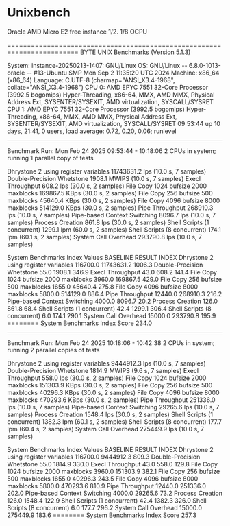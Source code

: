 # Unixbench

Oracle AMD Micro E2 free instance 1/2. 1/8 OCPU

========================================================================
   BYTE UNIX Benchmarks (Version 5.1.3)

   System: instance-20250213-1407: GNU/Linux
   OS: GNU/Linux -- 6.8.0-1013-oracle -- #13-Ubuntu SMP Mon Sep  2 11:35:20 UTC 2024
   Machine: x86_64 (x86_64)
   Language: C.UTF-8 (charmap="ANSI_X3.4-1968", collate="ANSI_X3.4-1968")
   CPU 0: AMD EPYC 7551 32-Core Processor (3992.5 bogomips)
          Hyper-Threading, x86-64, MMX, AMD MMX, Physical Address Ext, SYSENTER/SYSEXIT, AMD virtualization, SYSCALL/SYSRET
   CPU 1: AMD EPYC 7551 32-Core Processor (3992.5 bogomips)
          Hyper-Threading, x86-64, MMX, AMD MMX, Physical Address Ext, SYSENTER/SYSEXIT, AMD virtualization, SYSCALL/SYSRET
   09:53:44 up 10 days, 21:41,  0 users,  load average: 0.72, 0.20, 0.06; runlevel

------------------------------------------------------------------------
Benchmark Run: Mon Feb 24 2025 09:53:44 - 10:18:06
2 CPUs in system; running 1 parallel copy of tests

Dhrystone 2 using register variables       11743631.2 lps   (10.0 s, 7 samples)
Double-Precision Whetstone                     1908.1 MWIPS (10.0 s, 7 samples)
Execl Throughput                                608.2 lps   (30.0 s, 2 samples)
File Copy 1024 bufsize 2000 maxblocks        169867.5 KBps  (30.0 s, 2 samples)
File Copy 256 bufsize 500 maxblocks           45640.4 KBps  (30.0 s, 2 samples)
File Copy 4096 bufsize 8000 maxblocks        514129.0 KBps  (30.0 s, 2 samples)
Pipe Throughput                              268910.3 lps   (10.0 s, 7 samples)
Pipe-based Context Switching                   8096.7 lps   (10.0 s, 7 samples)
Process Creation                                861.8 lps   (30.0 s, 2 samples)
Shell Scripts (1 concurrent)                   1299.1 lpm   (60.0 s, 2 samples)
Shell Scripts (8 concurrent)                    174.1 lpm   (60.1 s, 2 samples)
System Call Overhead                         293790.8 lps   (10.0 s, 7 samples)

System Benchmarks Index Values               BASELINE       RESULT    INDEX
Dhrystone 2 using register variables         116700.0   11743631.2   1006.3
Double-Precision Whetstone                       55.0       1908.1    346.9
Execl Throughput                                 43.0        608.2    141.4
File Copy 1024 bufsize 2000 maxblocks          3960.0     169867.5    429.0
File Copy 256 bufsize 500 maxblocks            1655.0      45640.4    275.8
File Copy 4096 bufsize 8000 maxblocks          5800.0     514129.0    886.4
Pipe Throughput                               12440.0     268910.3    216.2
Pipe-based Context Switching                   4000.0       8096.7     20.2
Process Creation                                126.0        861.8     68.4
Shell Scripts (1 concurrent)                     42.4       1299.1    306.4
Shell Scripts (8 concurrent)                      6.0        174.1    290.1
System Call Overhead                          15000.0     293790.8    195.9
                                                                   ========
System Benchmarks Index Score                                         234.0

------------------------------------------------------------------------
Benchmark Run: Mon Feb 24 2025 10:18:06 - 10:42:38
2 CPUs in system; running 2 parallel copies of tests

Dhrystone 2 using register variables        9444912.3 lps   (10.0 s, 7 samples)
Double-Precision Whetstone                     1814.9 MWIPS (9.6 s, 7 samples)
Execl Throughput                                558.0 lps   (30.0 s, 2 samples)
File Copy 1024 bufsize 2000 maxblocks        151303.9 KBps  (30.0 s, 2 samples)
File Copy 256 bufsize 500 maxblocks           40296.3 KBps  (30.0 s, 2 samples)
File Copy 4096 bufsize 8000 maxblocks        470293.6 KBps  (30.0 s, 2 samples)
Pipe Throughput                              251336.0 lps   (10.0 s, 7 samples)
Pipe-based Context Switching                  29265.6 lps   (10.0 s, 7 samples)
Process Creation                               1548.4 lps   (30.0 s, 2 samples)
Shell Scripts (1 concurrent)                   1382.3 lpm   (60.1 s, 2 samples)
Shell Scripts (8 concurrent)                    177.7 lpm   (60.4 s, 2 samples)
System Call Overhead                         275449.9 lps   (10.0 s, 7 samples)

System Benchmarks Index Values               BASELINE       RESULT    INDEX
Dhrystone 2 using register variables         116700.0    9444912.3    809.3
Double-Precision Whetstone                       55.0       1814.9    330.0
Execl Throughput                                 43.0        558.0    129.8
File Copy 1024 bufsize 2000 maxblocks          3960.0     151303.9    382.1
File Copy 256 bufsize 500 maxblocks            1655.0      40296.3    243.5
File Copy 4096 bufsize 8000 maxblocks          5800.0     470293.6    810.9
Pipe Throughput                               12440.0     251336.0    202.0
Pipe-based Context Switching                   4000.0      29265.6     73.2
Process Creation                                126.0       1548.4    122.9
Shell Scripts (1 concurrent)                     42.4       1382.3    326.0
Shell Scripts (8 concurrent)                      6.0        177.7    296.2
System Call Overhead                          15000.0     275449.9    183.6
                                                                   ========
System Benchmarks Index Score                                         257.3